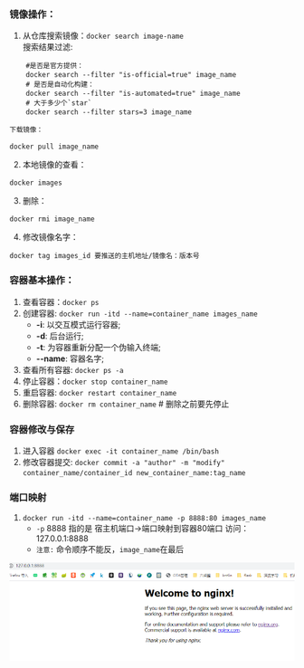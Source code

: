 ### 镜像操作：
1. 从仓库搜索镜像：`docker search image-name`  
	搜索结果过滤:
```Shell
	#是否是官方提供：  
	docker search --filter "is-official=true" image_name
	# 是否是自动化构建：  
	docker search --filter "is-automated=true" image_name
	# 大于多少个`star`  
	docker search --filter stars=3 image_name
```
	下载镜像：
```Shell
docker pull image_name
```

2. 本地镜像的查看：
```Shell
docker images
```

3. 删除：
```Shell
docker rmi image_name
```
4. 修改镜像名字：
```Shell
docker tag images_id 要推送的主机地址/镜像名：版本号
```

### 容器基本操作：
1. 查看容器：`docker ps`
2. 创建容器: `docker run -itd --name=container_name images_name`
    * **-i**: 以交互模式运行容器;
    * **-d**: 后台运行;
    * **-t**: 为容器重新分配一个伪输入终端;
    * **--name**: 容器名字;
3. 查看所有容器: `docker ps -a`
4. 停止容器：`docker stop container_name`
5. 重启容器: `docker restart container_name`
6. 删除容器: `docker rm container_name` # 删除之前要先停止

### 容器修改与保存
1. 进入容器 `docker exec -it container_name /bin/bash`
2. 修改容器提交: `docker commit -a "author" -m "modify" container_name/container_id new_container_name:tag_name`

### 端口映射
1. `docker run -itd --name=container_name -p 8888:80 images_name`
	+ `-p` 8888 指的是 宿主机端口->端口映射到容器80端口  访问：127.0.0.1:8888
	+ `注意:` 命令顺序不能反，`image_name`在最后  

![oper](res/docker_2.png)
